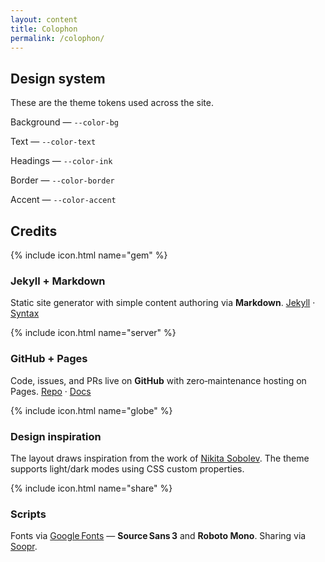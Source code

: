 ```yaml
---
layout: content
title: Colophon
permalink: /colophon/
---
```


## Design system

These are the theme tokens used across the site.

<div class="c-swatches">
  <div class="c-swatch"><div class="c-swatch__chip" style="background: var(--color-bg);"></div><p class="c-swatch__label">Background — <code>--color-bg</code></p></div>
  <div class="c-swatch"><div class="c-swatch__chip" style="background: var(--color-text);"></div><p class="c-swatch__label">Text — <code>--color-text</code></p></div>
  <div class="c-swatch"><div class="c-swatch__chip" style="background: var(--color-ink);"></div><p class="c-swatch__label">Headings — <code>--color-ink</code></p></div>
  <div class="c-swatch"><div class="c-swatch__chip" style="background: var(--color-border);"></div><p class="c-swatch__label">Border — <code>--color-border</code></p></div>
  <div class="c-swatch"><div class="c-swatch__chip" style="background: var(--color-accent);"></div><p class="c-swatch__label">Accent — <code>--color-accent</code></p></div>
</div>

## Credits

<section class="c-grid" style="--card-fixed-height: 208px; --card-line-clamp: 3;">
  <article class="c-card">
    <div class="c-card__head">
      <div class="c-card__icon">{% include icon.html name="gem" %}</div>
      <h3>Jekyll + Markdown</h3>
    </div>
    <p>Static site generator with simple content authoring via <strong>Markdown</strong>. <a href="https://jekyllrb.com" target="_blank" rel="noopener">Jekyll</a> · <a href="https://commonmark.org/help/" target="_blank" rel="noopener">Syntax</a></p>
  </article>

  <article class="c-card">
    <div class="c-card__head">
      <div class="c-card__icon">{% include icon.html name="server" %}</div>
      <h3>GitHub + Pages</h3>
    </div>
    <p>Code, issues, and PRs live on <strong>GitHub</strong> with zero‑maintenance hosting on Pages. <a href="https://github.com/talkxo/rishiraj-blog-machine" target="_blank" rel="noopener">Repo</a> · <a href="https://pages.github.com/" target="_blank" rel="noopener">Docs</a></p>
  </article>
</section>

<section class="c-grid" style="--card-fixed-height: 220px; --card-line-clamp: 4;">
  <article class="c-card">
    <div class="c-card__head">
      <div class="c-card__icon">{% include icon.html name="globe" %}</div>
      <h3>Design inspiration</h3>
    </div>
    <p>The layout draws inspiration from the work of <a href="https://sobolevn.me" target="_blank" rel="noopener">Nikita Sobolev</a>. The theme supports light/dark modes using CSS custom properties.</p>
  </article>

  <article class="c-card">
    <div class="c-card__head">
      <div class="c-card__icon">{% include icon.html name="share" %}</div>
      <h3>Scripts</h3>
    </div>
    <p>Fonts via <a href="https://fonts.google.com/" target="_blank" rel="noopener">Google Fonts</a> — <strong>Source Sans 3</strong> and <strong>Roboto Mono</strong>. Sharing via <a href="https://www.soopr.co/" target="_blank" rel="noopener">Soopr</a>.</p>
  </article>
</section>
